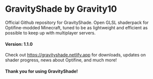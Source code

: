 # GravityShade by Gravity10
Official Github repository for GravityShade. Open GLSL shaderpack for Optifine-modded Minecraft, tuned to be as lightweight and efficient as possible to keep up with multiplayer servers.

#### Version: 1.1.0
Check out https://gravityshade.netlify.app for downloads, updates on shader progress, news about Optifine, and much more!
#### Thank you for using GravityShade!
